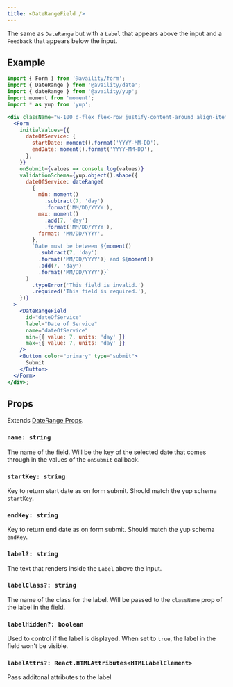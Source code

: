 ```yaml
---
title: <DateRangeField />
---
```


The same as `DateRange` but with a `Label` that appears above the input and a `Feedback` that appears below the input.

## Example

```jsx  viewCode=true
import { Form } from '@availity/form';
import { DateRange } from '@availity/date';
import { dateRange } from '@availity/yup';
import moment from 'moment';
import * as yup from 'yup';

<div className="w-100 d-flex flex-row justify-content-around align-items-center">
  <Form
    initialValues={{
      dateOfService: {
        startDate: moment().format('YYYY-MM-DD'),
        endDate: moment().format('YYYY-MM-DD'),
      },
    }}
    onSubmit={values => console.log(values)}
    validationSchema={yup.object().shape({
      dateOfService: dateRange(
        {
          min: moment()
            .subtract(7, 'day')
            .format('MM/DD/YYYY'),
          max: moment()
            .add(7, 'day')
            .format('MM/DD/YYYY'),
          format: 'MM/DD/YYYY',
        },
        `Date must be between ${moment()
          .subtract(7, 'day')
          .format('MM/DD/YYYY')} and ${moment()
          .add(7, 'day')
          .format('MM/DD/YYYY')}`
      )
        .typeError('This field is invalid.')
        .required('This field is required.'),
    })}
  >
    <DateRangeField
      id="dateOfService"
      label="Date of Service"
      name="dateOfService"
      min={{ value: 7, units: 'day' }}
      max={{ value: 7, units: 'day' }}
    />
    <Button color="primary" type="submit">
      Submit
    </Button>
  </Form>
</div>;
```

## Props

Extends [DateRange Props](/form/date/components/date-range/#props).

### `name: string`

The name of the field. Will be the key of the selected date that comes through in the values of the `onSubmit` callback.

### `startKey: string`

Key to return start date as on form submit. Should match the yup schema `startKey`.

### `endKey: string`

Key to return end date as on form submit. Should match the yup schema `endKey`.

### `label?: string`

The text that renders inside the `Label` above the input.

### `labelClass?: string`

The name of the class for the label. Will be passed to the `className` prop of the label in the field.

### `labelHidden?: boolean`

Used to control if the label is displayed. When set to `true`, the label in the field won't be visible.

### `labelAttrs?: React.HTMLAttributes<HTMLLabelElement>`

Pass additonal attributes to the label
